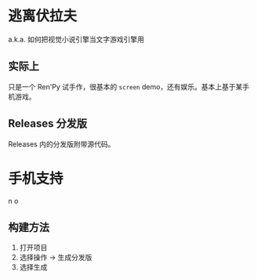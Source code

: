 # 逃离伏拉夫
a.k.a. 如何把视觉小说引擎当文字游戏引擎用
## 实际上
只是一个 Ren'Py 试手作，很基本的 `screen` demo，还有娱乐。基本上基于某手机游戏。
## Releases 分发版
Releases 内的分发版附带源代码。
# 手机支持
n o
## 构建方法
1. 打开项目
2. 选择操作 -\> 生成分发版
3. 选择生成

